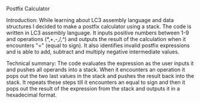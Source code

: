 Postfix Calculator

Introduction:
While learning about LC3 assembly language and data structures I decided to make a postfix calculator using a stack. The code is written in LC3 assembly language. It inputs positive numbers between 1-9 and operations (*,+,-,/,^) and outputs the result of the calculation when it encounters "=" (equal to sign). It also identifies invalid postfix expressions and is able to add, subtract and multiply negative intermediate values. 

Technical summary:
The code evaluates the expression as the user inputs it and pushes all operands into a stack. When it encounters an operation it pops out the two last values in the stack and pushes the result back into the stack. It repeats these steps till it encounters an equal to sign and then it pops out the result of the expression from the stack and outputs it in a hexadecimal format.

